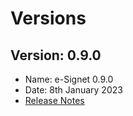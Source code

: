# Versions

## Version: 0.9.0

* Name: e-Signet 0.9.0
* Date: 8th January 2023
* [Release Notes](release-notes-0.9.0.md)
